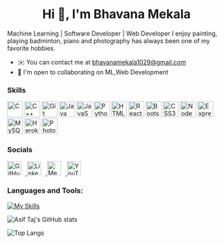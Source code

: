  <h1 align="center">Hi 👋, I'm Bhavana Mekala </h1>
Machine Learning | Software Developer | Web Developer
I enjoy painting, playing badminton, piano and photography has always been one of my favorite hobbies.

* ✉️  You can contact me at [bhavanamekala1029@gmail.com](mailto:bhavanamekala1029@gmail.com)
* 🤝  I'm open to collaborating on ML,Web Development

### Skills

<p align="left">
<a href="https://docs.microsoft.com/en-us/cpp/?view=msvc-170" target="_blank" rel="noreferrer"><img src="https://raw.githubusercontent.com/danielcranney/readme-generator/main/public/icons/skills/c-colored.svg" width="36" height="36" alt="C" /></a>
<a href="https://docs.microsoft.com/en-us/cpp/?view=msvc-170" target="_blank" rel="noreferrer"><img src="https://raw.githubusercontent.com/danielcranney/readme-generator/main/public/icons/skills/cplusplus-colored.svg" width="36" height="36" alt="C++" /></a>
<a href="https://git-scm.com/" target="_blank" rel="noreferrer"><img src="https://raw.githubusercontent.com/danielcranney/readme-generator/main/public/icons/skills/git-colored.svg" width="36" height="36" alt="Git" /></a>
<a href="https://www.oracle.com/java/" target="_blank" rel="noreferrer"><img src="https://raw.githubusercontent.com/danielcranney/readme-generator/main/public/icons/skills/java-colored.svg" width="36" height="36" alt="Java" /></a>
<a href="https://developer.mozilla.org/en-US/docs/Web/JavaScript" target="_blank" rel="noreferrer"><img src="https://raw.githubusercontent.com/danielcranney/readme-generator/main/public/icons/skills/javascript-colored.svg" width="36" height="36" alt="JavaScript" /></a>
<a href="https://www.python.org/" target="_blank" rel="noreferrer"><img src="https://raw.githubusercontent.com/danielcranney/readme-generator/main/public/icons/skills/python-colored.svg" width="36" height="36" alt="Python" /></a>
<a href="https://developer.mozilla.org/en-US/docs/Glossary/HTML5" target="_blank" rel="noreferrer"><img src="https://raw.githubusercontent.com/danielcranney/readme-generator/main/public/icons/skills/html5-colored.svg" width="36" height="36" alt="HTML5" /></a>
<a href="https://reactjs.org/" target="_blank" rel="noreferrer"><img src="https://raw.githubusercontent.com/danielcranney/readme-generator/main/public/icons/skills/react-colored.svg" width="36" height="36" alt="React" /></a>
<a href="https://getbootstrap.com/" target="_blank" rel="noreferrer"><img src="https://raw.githubusercontent.com/danielcranney/readme-generator/main/public/icons/skills/bootstrap-colored.svg" width="36" height="36" alt="Bootstrap" /></a>
<a href="https://www.w3.org/TR/CSS/#css" target="_blank" rel="noreferrer"><img src="https://raw.githubusercontent.com/danielcranney/readme-generator/main/public/icons/skills/css3-colored.svg" width="36" height="36" alt="CSS3" /></a>
<a href="https://nodejs.org/en/" target="_blank" rel="noreferrer"><img src="https://raw.githubusercontent.com/danielcranney/readme-generator/main/public/icons/skills/nodejs-colored.svg" width="36" height="36" alt="NodeJS" /></a>
<a href="https://expressjs.com/" target="_blank" rel="noreferrer"><img src="https://raw.githubusercontent.com/danielcranney/readme-generator/main/public/icons/skills/express-colored-dark.svg" width="36" height="36" alt="Express" /></a>
<a href="https://www.mysql.com/" target="_blank" rel="noreferrer"><img src="https://raw.githubusercontent.com/danielcranney/readme-generator/main/public/icons/skills/mysql-colored.svg" width="36" height="36" alt="MySQL" /></a>
<a href="https://www.heroku.com/" target="_blank" rel="noreferrer"><img src="https://raw.githubusercontent.com/danielcranney/readme-generator/main/public/icons/skills/heroku-colored.svg" width="36" height="36" alt="Heroku" /></a>
<a href="https://www.adobe.com/uk/products/photoshop.html" target="_blank" rel="noreferrer"><img src="https://raw.githubusercontent.com/danielcranney/readme-generator/main/public/icons/skills/photoshop-colored-dark.svg" width="36" height="36" alt="Photoshop" /></a>
</p>

### Socials
<p align="left">
    <a href="https://www.github.com/0username1" target="_blank" rel="noreferrer">
        <img src="https://github.githubassets.com/images/modules/logos_page/GitHub-Mark.png" alt="GitHub" style="margin-right: 10px;" width="32" height="32" />
    </a>
    <a href="https://www.linkedin.com/in/bhavana-mekala-611235229/" target="_blank" rel="noreferrer">
        <img src="https://raw.githubusercontent.com/danielcranney/readme-generator/main/public/icons/socials/linkedin.svg" alt="LinkedIn" style="margin-right: 10px;" width="32" height="32" />
    </a>
    <a href="http://www.medium.com/@bhavanamekala1029" target="_blank" rel="noreferrer">
        <img src="https://upload.wikimedia.org/wikipedia/commons/thumb/e/ec/Medium_logo_Monogram.svg/1024px-Medium_logo_Monogram.svg.png" alt="Medium" style="margin-right: 10px;" width="32" height="32" />
    </a>
    <a href="https://www.youtube.com/channel/UCnOQlqdTiXG88mBZRVVueWA" target="_blank" rel="noreferrer">
        <img src="https://raw.githubusercontent.com/danielcranney/readme-generator/main/public/icons/socials/youtube.svg" alt="YouTube" width="32" height="32" />
    </a>
</p>


### Languages and Tools:
[![My Skills](https://skillicons.dev/icons?i=flutter,dart,firebase,github,git,postman,figma,xd&perline=5)](https://skillicons.dev)

![Asif Taj's GitHub stats](https://github-readme-stats.vercel.app/api?username=0username1&show_icons=true&theme=dark)

![Top Langs](https://github-readme-stats.vercel.app/api/top-langs/?username=0username1&theme=dark)



